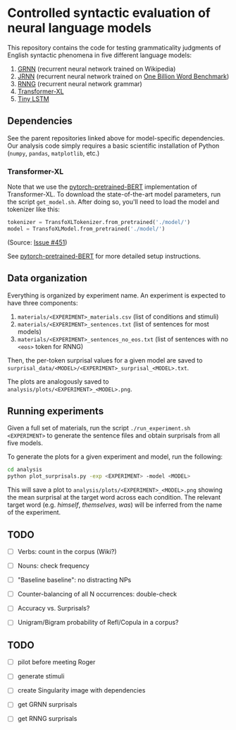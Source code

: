 # Controlled syntactic evaluation of neural language models

This repository contains the code for testing grammaticality judgments of 
English syntactic phenomena in five different language models:

1. [GRNN](https://github.com/facebookresearch/colorlessgreenRNNs) (recurrent neural network trained on Wikipedia)
2. [JRNN](https://github.com/tensorflow/models/tree/master/research/lm_1b) (recurrent neural network trained on [One Billion Word Benchmark](http://arxiv.org/abs/1312.3005))
3. [RNNG](https://github.com/clab/rnng) (recurrent neural network grammar)
4. [Transformer-XL](https://github.com/kimiyoung/transformer-xl)
5. [Tiny LSTM](https://github.com/pytorch/examples/tree/master/word_language_model)

## Dependencies

See the parent repositories linked above for model-specific dependencies.
Our analysis code simply requires a basic scientific installation of Python
(`numpy`, `pandas`, `matplotlib`, etc.)

### Transformer-XL
Note that we use the [pytorch-pretrained-BERT](https://github.com/huggingface/pytorch-pretrained-BERT) implementation of Transformer-XL. To download the 
state-of-the-art model parameters, run the script `get_model.sh`.
After doing so, you'll need to load the model and tokenizer like this:

```python
tokenizer = TransfoXLTokenizer.from_pretrained('./model/')
model = TransfoXLModel.from_pretrained('./model/')
```

(Source: [Issue #451](https://github.com/huggingface/pytorch-pretrained-BERT/issues/451#issuecomment-481155274))

See [pytorch-pretrained-BERT](https://github.com/huggingface/pytorch-pretrained-BERT) 
for more detailed setup instructions.

## Data organization

Everything is organized by experiment name. An experiment is expected to have
three components:
1. `materials/<EXPERIMENT>_materials.csv` 
    (list of conditions and stimuli)
2. `materials/<EXPERIMENT>_sentences.txt` 
    (list of sentences for most models)
3. `materials/<EXPERIMENT>_sentences_no_eos.txt` 
    (list of sentences with no `<eos>` token for RNNG)

Then, the per-token surprisal values for a given model are saved to 
`surprisal_data/<MODEL>/<EXPERIMENT>_surprisal_<MODEL>.txt`.

The plots are analogously saved to
`analysis/plots/<EXPERIMENT>_<MODEL>.png`.

## Running experiments

Given a full set of materials, run the script `./run_experiment.sh <EXPERIMENT>`
to generate the sentence files and obtain surprisals from all five models.

To generate the plots for a given experiment and model, run the following:
```bash
cd analysis
python plot_surprisals.py -exp <EXPERIMENT> -model <MODEL>
```
This will save a plot to `analysis/plots/<EXPERIMENT>_<MODEL>.png` showing
the mean surprisal at the target word across each condition.
The relevant target word (e.g. *himself*, *themselves*, *was*) will be
inferred from the name of the experiment.


## TODO

- [ ] Verbs: count in the corpus (Wiki?)
- [ ] Nouns: check frequency
- [ ] "Baseline baseline": no distracting NPs
- [ ] Counter-balancing of all N occurrences: double-check
- [ ] Accuracy vs. Surprisals?
- [ ] Unigram/Bigram probability of Refl/Copula in a corpus?


## TODO

- [ ] pilot before meeting Roger
- [ ] generate stimuli
- [ ] create Singularity image with dependencies
- [ ] get GRNN surprisals
- [ ] get RNNG surprisals


